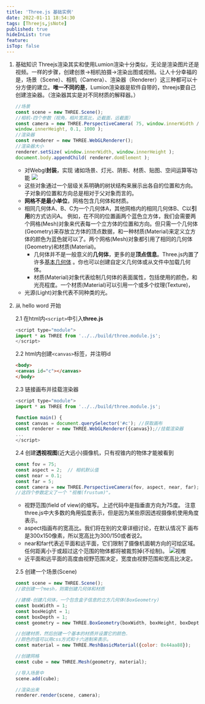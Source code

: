 ```yaml
---
title: 'Three.js 基础实例'
date: 2022-01-11 18:54:30
tags: [Threejs,jsNote]
published: true
hideInList: true
feature: 
isTop: false
---
```

1. 基础知识
Threejs渲染其实和使用Lumion渲染十分类似，无论是渲染图片还是视频。一样的步骤，创建创景→相机拍摄→渲染出图或视频。让人十分幸福的是，场景（Scene）、相机（Camera）、渲染器（Renderer）这三种都可以十分方便的建立。**唯一不同的是**，Lumion渲染器是软件自带的，threejs要自己创建渲染器。（渲染器其实是对不同材质的解释器。）
    ```js
    //场景
    const scene = new THREE.Scene();
    //相机-四个参数（视角，相片宽高比，近截面，远截面）
    const camera = new THREE.PerspectiveCamera( 75, window.innerWidth / 
    window.innerHeight, 0.1, 1000 );
    //渲染器
    const renderer = new THREE.WebGLRenderer();
    //渲染器大小
    renderer.setSize( window.innerWidth, window.innerHeight );
    document.body.appendChild( renderer.domElement );
    ```

   - 对Webgl**封装**，实现 诸如场景、灯光、阴影、材质、贴图、空间运算等功能
  ![](https://h-pl.github.io/post-images/1641899560701.png)
   - 这些对象通过一个层级关系明确的树状结构来展示出各自的位置和方向。子对象的位置和方向总是相对于父对象而言的。
   - **网格不是最小单位**，网格包含几何体和材质。
   - 相同几何体A、B、C为一个几何体A，其他网格内的相同几何体B、C以**引用**的方式访问A。 例如，在不同的位置画两个蓝色立方体，我们会需要两个网格(Mesh)对象来代表每一个立方体的位置和方向。但只需一个几何体(Geometry)来存放立方体的顶点数据，和一种材质(Material)来定义立方体的颜色为蓝色就可以了。两个网格(Mesh)对象都引用了相同的几何体(Geometry)和材质(Material)。
        - 几何体并不是一般意义的**几何体**，更多的是**顶点信息**。Three.js内置了许多[基本几何体](https://threejs.org/manual/#zh/primitives) 。你也可以创建自定义几何体或从文件中加载几何体。
        - 材质(Material)对象代表绘制几何体的表面属性，包括使用的颜色，和光亮程度。一个材质(Material)可以引用一个或多个纹理(Texture)，
    - 光源(Light)对象代表不同种类的光。
2. 从 hello word 开始

    2.1 在html内```<script>```中引入**three.js** 
    ```js
    <script type="module">
    import * as THREE from '../../build/three.module.js';
    </script>
    ```
    
    2.2 html内创建```<canvas>```标签，并注明id
    ```html
    <body>
    <canvas id="c"></canvas>
    </body>
    ```
    2.3 链接画布并挂载渲染器
    ```js
    <script type="module">
    import * as THREE from '../../build/three.module.js';
    
    function main() {
    const canvas = document.querySelector('#c'); //获取画布
    const renderer = new THREE.WebGLRenderer({canvas});//挂载渲染器
    ...
    </script>
    ```
    2.4 创建**透视视图**(近大远小)摄像机，只有视锥内的物体才能被看到
    ```js
    const fov = 75;
    const aspect = 2;  // 相机默认值
    const near = 0.1;
    const far = 5;
    const camera = new THREE.PerspectiveCamera(fov, aspect, near, far);
    //这四个参数定义了一个 "视椎(frustum)"。
    ```
    - 视野范围(field of view)的缩写。上述代码中是指垂直方向为75度。 注意three.js中大多数的角用弧度表示，但是因为某些原因透视摄像机使用角度表示。
    - aspect指画布的宽高比。我们将在别的文章详细讨论，在默认情况下 画布是300x150像素，所以宽高比为300/150或者说2。
    - near和far代表近平面和远平面，它们限制了摄像机面朝方向的可绘区域。 任何距离小于或超过这个范围的物体都将被裁剪掉(不绘制)。
    ![视椎](https://h-pl.github.io/post-images/1641902032047.png)
    - 近平面和远平面的高度由视野范围决定，宽度由视野范围和宽高比决定。

    2.5 创建一个场景(Scene)
    ```js
    const scene = new THREE.Scene();
    //欲创建一个mesh，则需创建几何体和材质

    //建模-创建几何体，一个包含盒子信息的立方几何体(BoxGeometry)
    const boxWidth = 1;
    const boxHeight = 1;
    const boxDepth = 1;
    const geometry = new THREE.BoxGeometry(boxWidth, boxHeight, boxDepth);

    //创建材质，然后创建一个基本的材质并设置它的颜色. 
    //颜色的值可以用css方式和十六进制来表示。
    const material = new THREE.MeshBasicMaterial({color: 0x44aa88});

    //创建网格
    const cube = new THREE.Mesh(geometry, material);

    //导入场景中
    scene.add(cube);

    //渲染出来
    renderer.render(scene, camera);
    ```




